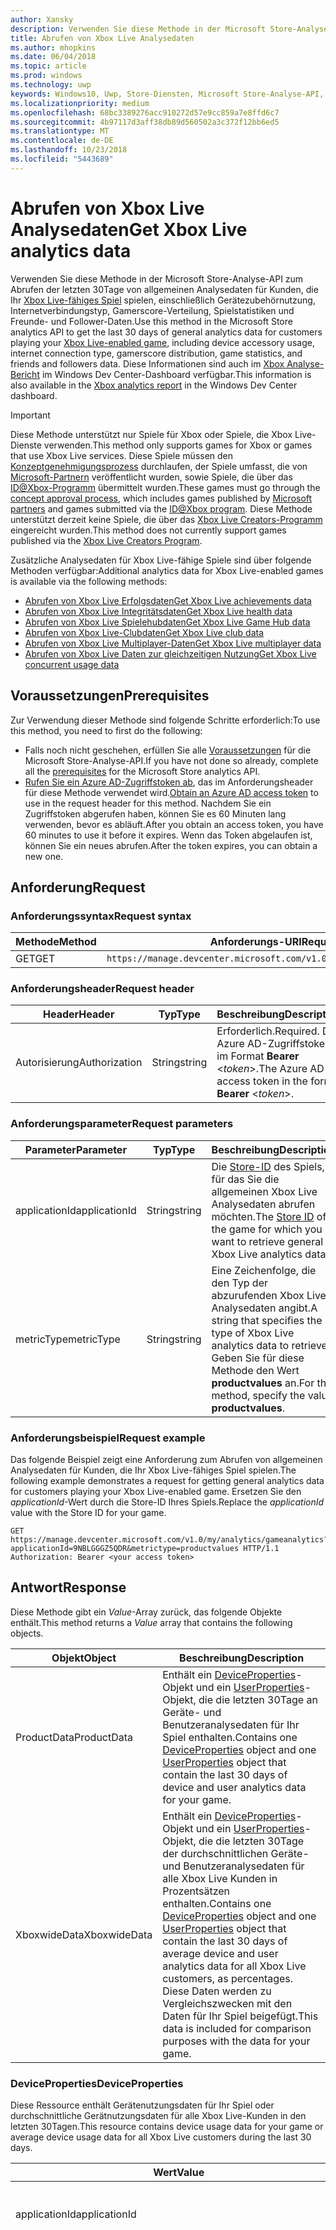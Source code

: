 ```yaml
---
author: Xansky
description: Verwenden Sie diese Methode in der Microsoft Store-Analyse-API, um Xbox Live Analysedaten abzurufen.
title: Abrufen von Xbox Live Analysedaten
ms.author: mhopkins
ms.date: 06/04/2018
ms.topic: article
ms.prod: windows
ms.technology: uwp
keywords: Windows10, Uwp, Store-Diensten, Microsoft Store-Analyse-API, Xbox Live Analyse
ms.localizationpriority: medium
ms.openlocfilehash: 68bc3389276acc910272d57e9cc859a7e8ffd6c7
ms.sourcegitcommit: 4b97117d3aff38db89d560502a3c372f12bb6ed5
ms.translationtype: MT
ms.contentlocale: de-DE
ms.lasthandoff: 10/23/2018
ms.locfileid: "5443689"
---
```

# <a name="get-xbox-live-analytics-data"></a><span data-ttu-id="a3e41-104">Abrufen von Xbox Live Analysedaten</span><span class="sxs-lookup"><span data-stu-id="a3e41-104">Get Xbox Live analytics data</span></span>

<span data-ttu-id="a3e41-105">Verwenden Sie diese Methode in der Microsoft Store-Analyse-API zum Abrufen der letzten 30Tage von allgemeinen Analysedaten für Kunden, die Ihr [Xbox Live-fähiges Spiel](../xbox-live/index.md) spielen, einschließlich Gerätezubehörnutzung, Internetverbindungstyp, Gamerscore-Verteilung, Spielstatistiken und Freunde- und Follower-Daten.</span><span class="sxs-lookup"><span data-stu-id="a3e41-105">Use this method in the Microsoft Store analytics API to get the last 30 days of general analytics data for customers playing your [Xbox Live-enabled game](../xbox-live/index.md), including device accessory usage, internet connection type, gamerscore distribution, game statistics, and friends and followers data.</span></span> <span data-ttu-id="a3e41-106">Diese Informationen sind auch im [Xbox Analyse-Bericht](../publish/xbox-analytics-report.md) im Windows Dev Center-Dashboard verfügbar.</span><span class="sxs-lookup"><span data-stu-id="a3e41-106">This information is also available in the [Xbox analytics report](../publish/xbox-analytics-report.md) in the Windows Dev Center dashboard.</span></span>

> [!IMPORTANT]
> <span data-ttu-id="a3e41-107">Diese Methode unterstützt nur Spiele für Xbox oder Spiele, die Xbox Live-Dienste verwenden.</span><span class="sxs-lookup"><span data-stu-id="a3e41-107">This method only supports games for Xbox or games that use Xbox Live services.</span></span> <span data-ttu-id="a3e41-108">Diese Spiele müssen den [Konzeptgenehmigungsprozess](../gaming/concept-approval.md) durchlaufen, der Spiele umfasst, die von [Microsoft-Partnern](../xbox-live/developer-program-overview.md#microsoft-partners) veröffentlicht wurden, sowie Spiele, die über das [ID@Xbox-Programm](../xbox-live/developer-program-overview.md#id) übermittelt wurden.</span><span class="sxs-lookup"><span data-stu-id="a3e41-108">These games must go through the [concept approval process](../gaming/concept-approval.md), which includes games published by [Microsoft partners](../xbox-live/developer-program-overview.md#microsoft-partners) and games submitted via the [ID@Xbox program](../xbox-live/developer-program-overview.md#id).</span></span> <span data-ttu-id="a3e41-109">Diese Methode unterstützt derzeit keine Spiele, die über das [Xbox Live Creators-Programm](../xbox-live/get-started-with-creators/get-started-with-xbox-live-creators.md) eingereicht wurden.</span><span class="sxs-lookup"><span data-stu-id="a3e41-109">This method does not currently support games published via the [Xbox Live Creators Program](../xbox-live/get-started-with-creators/get-started-with-xbox-live-creators.md).</span></span>

<span data-ttu-id="a3e41-110">Zusätzliche Analysedaten für Xbox Live-fähige Spiele sind über folgende Methoden verfügbar:</span><span class="sxs-lookup"><span data-stu-id="a3e41-110">Additional analytics data for Xbox Live-enabled games is available via the following methods:</span></span>
* [<span data-ttu-id="a3e41-111">Abrufen von Xbox Live Erfolgsdaten</span><span class="sxs-lookup"><span data-stu-id="a3e41-111">Get Xbox Live achievements data</span></span>](get-xbox-live-achievements-data.md)
* [<span data-ttu-id="a3e41-112">Abrufen von Xbox Live Integritätsdaten</span><span class="sxs-lookup"><span data-stu-id="a3e41-112">Get Xbox Live health data</span></span>](get-xbox-live-health-data.md)
* [<span data-ttu-id="a3e41-113">Abrufen von Xbox Live Spielehubdaten</span><span class="sxs-lookup"><span data-stu-id="a3e41-113">Get Xbox Live Game Hub data</span></span>](get-xbox-live-game-hub-data.md)
* [<span data-ttu-id="a3e41-114">Abrufen von Xbox Live-Clubdaten</span><span class="sxs-lookup"><span data-stu-id="a3e41-114">Get Xbox Live club data</span></span>](get-xbox-live-club-data.md)
* [<span data-ttu-id="a3e41-115">Abrufen von Xbox Live Multiplayer-Daten</span><span class="sxs-lookup"><span data-stu-id="a3e41-115">Get Xbox Live multiplayer data</span></span>](get-xbox-live-multiplayer-data.md)
* [<span data-ttu-id="a3e41-116">Abrufen von Xbox Live Daten zur gleichzeitigen Nutzung</span><span class="sxs-lookup"><span data-stu-id="a3e41-116">Get Xbox Live concurrent usage data</span></span>](get-xbox-live-concurrent-usage-data.md)

## <a name="prerequisites"></a><span data-ttu-id="a3e41-117">Voraussetzungen</span><span class="sxs-lookup"><span data-stu-id="a3e41-117">Prerequisites</span></span>

<span data-ttu-id="a3e41-118">Zur Verwendung dieser Methode sind folgende Schritte erforderlich:</span><span class="sxs-lookup"><span data-stu-id="a3e41-118">To use this method, you need to first do the following:</span></span>

* <span data-ttu-id="a3e41-119">Falls noch nicht geschehen, erfüllen Sie alle [Voraussetzungen](access-analytics-data-using-windows-store-services.md#prerequisites) für die Microsoft Store-Analyse-API.</span><span class="sxs-lookup"><span data-stu-id="a3e41-119">If you have not done so already, complete all the [prerequisites](access-analytics-data-using-windows-store-services.md#prerequisites) for the Microsoft Store analytics API.</span></span>
* <span data-ttu-id="a3e41-120">[Rufen Sie ein Azure AD-Zugriffstoken ab](access-analytics-data-using-windows-store-services.md#obtain-an-azure-ad-access-token), das im Anforderungsheader für diese Methode verwendet wird.</span><span class="sxs-lookup"><span data-stu-id="a3e41-120">[Obtain an Azure AD access token](access-analytics-data-using-windows-store-services.md#obtain-an-azure-ad-access-token) to use in the request header for this method.</span></span> <span data-ttu-id="a3e41-121">Nachdem Sie ein Zugriffstoken abgerufen haben, können Sie es 60 Minuten lang verwenden, bevor es abläuft.</span><span class="sxs-lookup"><span data-stu-id="a3e41-121">After you obtain an access token, you have 60 minutes to use it before it expires.</span></span> <span data-ttu-id="a3e41-122">Wenn das Token abgelaufen ist, können Sie ein neues abrufen.</span><span class="sxs-lookup"><span data-stu-id="a3e41-122">After the token expires, you can obtain a new one.</span></span>

## <a name="request"></a><span data-ttu-id="a3e41-123">Anforderung</span><span class="sxs-lookup"><span data-stu-id="a3e41-123">Request</span></span>


### <a name="request-syntax"></a><span data-ttu-id="a3e41-124">Anforderungssyntax</span><span class="sxs-lookup"><span data-stu-id="a3e41-124">Request syntax</span></span>

| <span data-ttu-id="a3e41-125">Methode</span><span class="sxs-lookup"><span data-stu-id="a3e41-125">Method</span></span> | <span data-ttu-id="a3e41-126">Anforderungs-URI</span><span class="sxs-lookup"><span data-stu-id="a3e41-126">Request URI</span></span>       |
|--------|----------------------|
| <span data-ttu-id="a3e41-127">GET</span><span class="sxs-lookup"><span data-stu-id="a3e41-127">GET</span></span>    | ```https://manage.devcenter.microsoft.com/v1.0/my/analytics/gameanalytics``` |


### <a name="request-header"></a><span data-ttu-id="a3e41-128">Anforderungsheader</span><span class="sxs-lookup"><span data-stu-id="a3e41-128">Request header</span></span>

| <span data-ttu-id="a3e41-129">Header</span><span class="sxs-lookup"><span data-stu-id="a3e41-129">Header</span></span>        | <span data-ttu-id="a3e41-130">Typ</span><span class="sxs-lookup"><span data-stu-id="a3e41-130">Type</span></span>   | <span data-ttu-id="a3e41-131">Beschreibung</span><span class="sxs-lookup"><span data-stu-id="a3e41-131">Description</span></span>                                                                 |
|---------------|--------|-----------------------------------------------------------------------------|
| <span data-ttu-id="a3e41-132">Autorisierung</span><span class="sxs-lookup"><span data-stu-id="a3e41-132">Authorization</span></span> | <span data-ttu-id="a3e41-133">String</span><span class="sxs-lookup"><span data-stu-id="a3e41-133">string</span></span> | <span data-ttu-id="a3e41-134">Erforderlich.</span><span class="sxs-lookup"><span data-stu-id="a3e41-134">Required.</span></span> <span data-ttu-id="a3e41-135">Das Azure AD-Zugriffstoken im Format **Bearer** &lt;*token*&gt;.</span><span class="sxs-lookup"><span data-stu-id="a3e41-135">The Azure AD access token in the form **Bearer** &lt;*token*&gt;.</span></span> |


### <a name="request-parameters"></a><span data-ttu-id="a3e41-136">Anforderungsparameter</span><span class="sxs-lookup"><span data-stu-id="a3e41-136">Request parameters</span></span>

| <span data-ttu-id="a3e41-137">Parameter</span><span class="sxs-lookup"><span data-stu-id="a3e41-137">Parameter</span></span>        | <span data-ttu-id="a3e41-138">Typ</span><span class="sxs-lookup"><span data-stu-id="a3e41-138">Type</span></span>   |  <span data-ttu-id="a3e41-139">Beschreibung</span><span class="sxs-lookup"><span data-stu-id="a3e41-139">Description</span></span>      |  <span data-ttu-id="a3e41-140">Erforderlich</span><span class="sxs-lookup"><span data-stu-id="a3e41-140">Required</span></span>  
|---------------|--------|---------------|------|
| <span data-ttu-id="a3e41-141">applicationId</span><span class="sxs-lookup"><span data-stu-id="a3e41-141">applicationId</span></span> | <span data-ttu-id="a3e41-142">String</span><span class="sxs-lookup"><span data-stu-id="a3e41-142">string</span></span> | <span data-ttu-id="a3e41-143">Die [Store-ID](in-app-purchases-and-trials.md#store-ids) des Spiels, für das Sie die allgemeinen Xbox Live Analysedaten abrufen möchten.</span><span class="sxs-lookup"><span data-stu-id="a3e41-143">The [Store ID](in-app-purchases-and-trials.md#store-ids) of the game for which you want to retrieve general Xbox Live analytics data.</span></span>  |  <span data-ttu-id="a3e41-144">Ja</span><span class="sxs-lookup"><span data-stu-id="a3e41-144">Yes</span></span>  |
| <span data-ttu-id="a3e41-145">metricType</span><span class="sxs-lookup"><span data-stu-id="a3e41-145">metricType</span></span> | <span data-ttu-id="a3e41-146">String</span><span class="sxs-lookup"><span data-stu-id="a3e41-146">string</span></span> | <span data-ttu-id="a3e41-147">Eine Zeichenfolge, die den Typ der abzurufenden Xbox Live Analysedaten angibt.</span><span class="sxs-lookup"><span data-stu-id="a3e41-147">A string that specifies the type of Xbox Live analytics data to retrieve.</span></span> <span data-ttu-id="a3e41-148">Geben Sie für diese Methode den Wert **productvalues** an.</span><span class="sxs-lookup"><span data-stu-id="a3e41-148">For this method, specify the value **productvalues**.</span></span>  |  <span data-ttu-id="a3e41-149">Ja</span><span class="sxs-lookup"><span data-stu-id="a3e41-149">Yes</span></span>  |


### <a name="request-example"></a><span data-ttu-id="a3e41-150">Anforderungsbeispiel</span><span class="sxs-lookup"><span data-stu-id="a3e41-150">Request example</span></span>

<span data-ttu-id="a3e41-151">Das folgende Beispiel zeigt eine Anforderung zum Abrufen von allgemeinen Analysedaten für Kunden, die Ihr Xbox Live-fähiges Spiel spielen.</span><span class="sxs-lookup"><span data-stu-id="a3e41-151">The following example demonstrates a request for getting general analytics data for customers playing your Xbox Live-enabled game.</span></span> <span data-ttu-id="a3e41-152">Ersetzen Sie den *applicationId*-Wert durch die Store-ID Ihres Spiels.</span><span class="sxs-lookup"><span data-stu-id="a3e41-152">Replace the *applicationId* value with the Store ID for your game.</span></span>

```syntax
GET https://manage.devcenter.microsoft.com/v1.0/my/analytics/gameanalytics?applicationId=9NBLGGGZ5QDR&metrictype=productvalues HTTP/1.1
Authorization: Bearer <your access token>
```

## <a name="response"></a><span data-ttu-id="a3e41-153">Antwort</span><span class="sxs-lookup"><span data-stu-id="a3e41-153">Response</span></span>

<span data-ttu-id="a3e41-154">Diese Methode gibt ein *Value*-Array zurück, das folgende Objekte enthält.</span><span class="sxs-lookup"><span data-stu-id="a3e41-154">This method returns a *Value* array that contains the following objects.</span></span>

| <span data-ttu-id="a3e41-155">Objekt</span><span class="sxs-lookup"><span data-stu-id="a3e41-155">Object</span></span>      | <span data-ttu-id="a3e41-156">Beschreibung</span><span class="sxs-lookup"><span data-stu-id="a3e41-156">Description</span></span>                  |
|-------------|---------------------------------------------------|
| <span data-ttu-id="a3e41-157">ProductData</span><span class="sxs-lookup"><span data-stu-id="a3e41-157">ProductData</span></span>   |   <span data-ttu-id="a3e41-158">Enthält ein [DeviceProperties](#deviceproperties)-Objekt und ein [UserProperties](#userproperties)-Objekt, die die letzten 30Tage an Geräte- und Benutzeranalysedaten für Ihr Spiel enthalten.</span><span class="sxs-lookup"><span data-stu-id="a3e41-158">Contains one [DeviceProperties](#deviceproperties) object and one [UserProperties](#userproperties) object that contain the last 30 days of device and user analytics data for your game.</span></span>    |  
| <span data-ttu-id="a3e41-159">XboxwideData</span><span class="sxs-lookup"><span data-stu-id="a3e41-159">XboxwideData</span></span>   |  <span data-ttu-id="a3e41-160">Enthält ein [DeviceProperties](#deviceproperties)-Objekt und ein [UserProperties](#userproperties)-Objekt, die die letzten 30Tage der durchschnittlichen Geräte- und Benutzeranalysedaten für alle Xbox Live Kunden in Prozentsätzen enthalten.</span><span class="sxs-lookup"><span data-stu-id="a3e41-160">Contains one [DeviceProperties](#deviceproperties) object and one [UserProperties](#userproperties) object that contain the last 30 days of average device and user analytics data for all Xbox Live customers, as percentages.</span></span> <span data-ttu-id="a3e41-161">Diese Daten werden zu Vergleichszwecken mit den Daten für Ihr Spiel beigefügt.</span><span class="sxs-lookup"><span data-stu-id="a3e41-161">This data is included for comparison purposes with the data for your game.</span></span>   |                                           


### <a name="deviceproperties"></a><span data-ttu-id="a3e41-162">DeviceProperties</span><span class="sxs-lookup"><span data-stu-id="a3e41-162">DeviceProperties</span></span>

<span data-ttu-id="a3e41-163">Diese Ressource enthält Gerätenutzungsdaten für Ihr Spiel oder durchschnittliche Gerätnutzungsdaten für alle Xbox Live-Kunden in den letzten 30Tagen.</span><span class="sxs-lookup"><span data-stu-id="a3e41-163">This resource contains device usage data for your game or average device usage data for all Xbox Live customers during the last 30 days.</span></span>

| <span data-ttu-id="a3e41-164">Wert</span><span class="sxs-lookup"><span data-stu-id="a3e41-164">Value</span></span>           | <span data-ttu-id="a3e41-165">Typ</span><span class="sxs-lookup"><span data-stu-id="a3e41-165">Type</span></span>    | <span data-ttu-id="a3e41-166">Beschreibung</span><span class="sxs-lookup"><span data-stu-id="a3e41-166">Description</span></span>        |
|-----------------|---------|------|
|  <span data-ttu-id="a3e41-167">applicationId</span><span class="sxs-lookup"><span data-stu-id="a3e41-167">applicationId</span></span>               |    <span data-ttu-id="a3e41-168">String</span><span class="sxs-lookup"><span data-stu-id="a3e41-168">string</span></span>     |  <span data-ttu-id="a3e41-169">Die [Store-ID](in-app-purchases-and-trials.md#store-ids) des Spiels, für das Sie Analysedaten abgerufen haben.</span><span class="sxs-lookup"><span data-stu-id="a3e41-169">The [Store ID](in-app-purchases-and-trials.md#store-ids) of the game for which you retrieved analytics data.</span></span>   |
|  <span data-ttu-id="a3e41-170">connectionTypeDistribution</span><span class="sxs-lookup"><span data-stu-id="a3e41-170">connectionTypeDistribution</span></span>               |    <span data-ttu-id="a3e41-171">Array</span><span class="sxs-lookup"><span data-stu-id="a3e41-171">array</span></span>     |   <span data-ttu-id="a3e41-172">Enthält Objekte, die angeben, wie viele Kunden eine verkabelte Internetverbindung im Vergleich zu einer Wireless-Internetverbindung mit Xbox verwenden.</span><span class="sxs-lookup"><span data-stu-id="a3e41-172">Contains objects that indicate how many customers use a wired internet connection versus a wireless internet connection on Xbox.</span></span> <span data-ttu-id="a3e41-173">Jedes Objekt hat zwei Zeichenkettenfelder:</span><span class="sxs-lookup"><span data-stu-id="a3e41-173">Each object has two string fields:</span></span> <ul><li><span data-ttu-id="a3e41-174">**conType**: Gibt den Typ der Verbindung an.</span><span class="sxs-lookup"><span data-stu-id="a3e41-174">**conType**: Specifies the connection type.</span></span></li><li><span data-ttu-id="a3e41-175">**deviceCount**: Im **ProductData**-Objekt gibt dieses Feld die Anzahl Ihrer Spiel-Kunden an, die den Verbindungstyp verwenden.</span><span class="sxs-lookup"><span data-stu-id="a3e41-175">**deviceCount**: In the **ProductData** object, this field specifies the number of your game's customers that use the connection type.</span></span> <span data-ttu-id="a3e41-176">Im **XboxwideData**-Objekt gibt dieses Feld den Prozentsatz aller Xbox Live-Kunden an, die den Verbindungstyp verwenden.</span><span class="sxs-lookup"><span data-stu-id="a3e41-176">In the **XboxwideData** object, this field specifies the percentage of all Xbox Live customers that use the connection type.</span></span></li></ul>   |     
|  <span data-ttu-id="a3e41-177">deviceCount</span><span class="sxs-lookup"><span data-stu-id="a3e41-177">deviceCount</span></span>               |   <span data-ttu-id="a3e41-178">String</span><span class="sxs-lookup"><span data-stu-id="a3e41-178">string</span></span>      |  <span data-ttu-id="a3e41-179">Im **ProductData**-Objekt gibt dieses Feld die Anzahl der Kundengeräte an, auf denen Ihr Spiel während der letzten 30Tage gespielt wurde.</span><span class="sxs-lookup"><span data-stu-id="a3e41-179">In the **ProductData** object, this field specifies the number of customer devices on which your game has been played during the last 30 days.</span></span> <span data-ttu-id="a3e41-180">Im **XboxwideData**-Objekt ist dieses Feld immer 1, womit ein Ausgangsprozentsatz von 100% für Daten für alle Xbox Live-Kunden angezeigt wird.</span><span class="sxs-lookup"><span data-stu-id="a3e41-180">In the **XboxwideData** object, this field is always 1, indicating a starting percentage of 100% for data for all Xbox Live customers.</span></span>   |     
|  <span data-ttu-id="a3e41-181">eliteControllerPresentDeviceCount</span><span class="sxs-lookup"><span data-stu-id="a3e41-181">eliteControllerPresentDeviceCount</span></span>               |   <span data-ttu-id="a3e41-182">String</span><span class="sxs-lookup"><span data-stu-id="a3e41-182">string</span></span>      |  <span data-ttu-id="a3e41-183">Im **ProductData**-Objekt gibt dieses Feld die Anzahl der Kunden Ihres Spiels an, die den Xbox Elite Wireless Controller verwenden.</span><span class="sxs-lookup"><span data-stu-id="a3e41-183">In the **ProductData** object, this field specifies the number of your game's customers that use the Xbox Elite Wireless Controller.</span></span> <span data-ttu-id="a3e41-184">Im **XboxwideData**-Objekt gibt dieses Feld den Prozentsatz aller Xbox Live-Kunden an, die den Xbox Elite Wireless Controller verwenden.</span><span class="sxs-lookup"><span data-stu-id="a3e41-184">In the **XboxwideData** object, this field specifies the percentage of all Xbox Live customers that use the Xbox Elite Wireless Controller.</span></span>  |     
|  <span data-ttu-id="a3e41-185">externalDrivePresentDeviceCount</span><span class="sxs-lookup"><span data-stu-id="a3e41-185">externalDrivePresentDeviceCount</span></span>               |   <span data-ttu-id="a3e41-186">String</span><span class="sxs-lookup"><span data-stu-id="a3e41-186">string</span></span>      |  <span data-ttu-id="a3e41-187">Im **ProductData**-Objekt gibt dieses Feld die Anzahl der Kunden Ihres Spiels an, die ein externes Laufwerk mit Xbox verwenden.</span><span class="sxs-lookup"><span data-stu-id="a3e41-187">In the **ProductData** object, this field specifies the number of your game's customers that use an external hard drive on Xbox.</span></span> <span data-ttu-id="a3e41-188">Im **XboxwideData**-Objekt gibt dieses Feld den Prozentsatz aller Xbox Live-Kunden an, die ein externes Laufwerk mit Xbox verwenden.</span><span class="sxs-lookup"><span data-stu-id="a3e41-188">In the **XboxwideData** object, this field specifies the percentage of all Xbox Live customers that use an external hard drive on Xbox.</span></span>  |


### <a name="userproperties"></a><span data-ttu-id="a3e41-189">UserProperties</span><span class="sxs-lookup"><span data-stu-id="a3e41-189">UserProperties</span></span>

<span data-ttu-id="a3e41-190">Diese Ressource enthält Benutzerdaten für Ihr Spiel oder durchschnittliche Benutzerdaten für alle Xbox Live-Kunden in den letzten 30Tagen.</span><span class="sxs-lookup"><span data-stu-id="a3e41-190">This resource contains user data for your game or average user data for all Xbox Live customers during the last 30 days.</span></span>

| <span data-ttu-id="a3e41-191">Wert</span><span class="sxs-lookup"><span data-stu-id="a3e41-191">Value</span></span>           | <span data-ttu-id="a3e41-192">Typ</span><span class="sxs-lookup"><span data-stu-id="a3e41-192">Type</span></span>    | <span data-ttu-id="a3e41-193">Beschreibung</span><span class="sxs-lookup"><span data-stu-id="a3e41-193">Description</span></span>        |
|-----------------|---------|------|
|  <span data-ttu-id="a3e41-194">applicationId</span><span class="sxs-lookup"><span data-stu-id="a3e41-194">applicationId</span></span>               |    <span data-ttu-id="a3e41-195">String</span><span class="sxs-lookup"><span data-stu-id="a3e41-195">string</span></span>     |   <span data-ttu-id="a3e41-196">Die [Store-ID](in-app-purchases-and-trials.md#store-ids) des Spiels, für das Sie Analysedaten abgerufen haben.</span><span class="sxs-lookup"><span data-stu-id="a3e41-196">The [Store ID](in-app-purchases-and-trials.md#store-ids) of the game for which you retrieved analytics data.</span></span>  |
|  <span data-ttu-id="a3e41-197">userCount</span><span class="sxs-lookup"><span data-stu-id="a3e41-197">userCount</span></span>               |    <span data-ttu-id="a3e41-198">String</span><span class="sxs-lookup"><span data-stu-id="a3e41-198">string</span></span>     |   <span data-ttu-id="a3e41-199">Im **ProductData**-Objekt gibt dieses Feld die Anzahl der Kunden an, die Ihr Spiel während der letzten 30Tage gespielt haben.</span><span class="sxs-lookup"><span data-stu-id="a3e41-199">In the **ProductData** object, this field specifies the number of customers that have played your game during the last 30 days.</span></span> <span data-ttu-id="a3e41-200">Im **XboxwideData**-Objekt ist dieses Feld immer 1, womit ein Ausgangsprozentsatz von 100% für Daten für alle Xbox Live-Kunden angezeigt wird.</span><span class="sxs-lookup"><span data-stu-id="a3e41-200">In the **XboxwideData** object, this field is always 1, indicating a starting percentage of 100% for data for all Xbox Live customers.</span></span>   |     
|  <span data-ttu-id="a3e41-201">dvrUsageCounts</span><span class="sxs-lookup"><span data-stu-id="a3e41-201">dvrUsageCounts</span></span>               |   <span data-ttu-id="a3e41-202">Array</span><span class="sxs-lookup"><span data-stu-id="a3e41-202">array</span></span>      |  <span data-ttu-id="a3e41-203">Enthält Objekte, die angeben, wie viele Kunden einen Spiele-DVR zum Aufzeichnen und Anzeigen des Spiels verwendet haben.</span><span class="sxs-lookup"><span data-stu-id="a3e41-203">Contains objects that indicate how many customers have used game DVR to record and view gameplay.</span></span> <span data-ttu-id="a3e41-204">Jedes Objekt hat zwei Zeichenkettenfelder:</span><span class="sxs-lookup"><span data-stu-id="a3e41-204">Each object has two string fields:</span></span> <ul><li><span data-ttu-id="a3e41-205">**dvrName**: Gibt das verwendete Spiele-DVR-Merkmal an.</span><span class="sxs-lookup"><span data-stu-id="a3e41-205">**dvrName**: Specifies the game DVR feature used.</span></span> <span data-ttu-id="a3e41-206">Mögliche Werte sind **gameClipUploads**, **gameClipViews**, **screenshotUploads** und **screenshotViews**.</span><span class="sxs-lookup"><span data-stu-id="a3e41-206">Possible values are **gameClipUploads**, **gameClipViews**, **screenshotUploads**, and **screenshotViews**.</span></span></li><li><span data-ttu-id="a3e41-207">**userCount**: Im **ProductData**-Objekt gibt dieses Feld die Anzahl der Kunden Ihres Spiels an, die das angegebene Spiele-DVR-Merkmal verwendet haben.</span><span class="sxs-lookup"><span data-stu-id="a3e41-207">**userCount**: In the **ProductData** object, this field specifies the number of your game's customers that used the specified game DVR feature.</span></span> <span data-ttu-id="a3e41-208">Im **XboxwideData**-Objekt gibt dieses Feld den Prozentsatz aller Xbox Live-Kunden an, die das angegebene Spiele-DVR-Merkmal verwendet haben.</span><span class="sxs-lookup"><span data-stu-id="a3e41-208">In the **XboxwideData** object, this field specifies the percentage of all Xbox Live customers that used the specified game DVR feature.</span></span></li></ul>   |     
|  <span data-ttu-id="a3e41-209">followerCountPercentiles</span><span class="sxs-lookup"><span data-stu-id="a3e41-209">followerCountPercentiles</span></span>               |   <span data-ttu-id="a3e41-210">Array</span><span class="sxs-lookup"><span data-stu-id="a3e41-210">array</span></span>      |  <span data-ttu-id="a3e41-211">Enthält Objekte, die Details über die Anzahl der Follower für Kunden bereitstellen.</span><span class="sxs-lookup"><span data-stu-id="a3e41-211">Contains objects that provide details about the number of followers for customers.</span></span> <span data-ttu-id="a3e41-212">Jedes Objekt hat zwei Zeichenkettenfelder:</span><span class="sxs-lookup"><span data-stu-id="a3e41-212">Each object has two string fields:</span></span> <ul><li><span data-ttu-id="a3e41-213">**percentage**: Dieser Wert ist derzeit immer 50, womit angezeigt wird, dass die Follower-Daten als ein Mittelwert angegeben werden.</span><span class="sxs-lookup"><span data-stu-id="a3e41-213">**percentage**: Currently, this value is always 50, indicating that the follower data is provided as a median value.</span></span></li><li><span data-ttu-id="a3e41-214">**value**: Im **ProductData**-Objekt gibt dieses Feld die mittlere Anzahl von Follower für Ihre Spielkunden an.</span><span class="sxs-lookup"><span data-stu-id="a3e41-214">**value**: In the **ProductData** object, this field specifies the median number of followers for your game's customers.</span></span> <span data-ttu-id="a3e41-215">Im **XboxwideData**-Objekt gibt dieses Feld die mittlere Anzahl von Follower für alle Xbox Live-Kunden an.</span><span class="sxs-lookup"><span data-stu-id="a3e41-215">In the **XboxwideData** object, this field specifies the median number of followers for all Xbox Live customers.</span></span></li></ul>  |   
|  <span data-ttu-id="a3e41-216">friendCountPercentiles</span><span class="sxs-lookup"><span data-stu-id="a3e41-216">friendCountPercentiles</span></span>               |   <span data-ttu-id="a3e41-217">Array</span><span class="sxs-lookup"><span data-stu-id="a3e41-217">array</span></span>      |  <span data-ttu-id="a3e41-218">Enthält Objekte, die Details über die Anzahl der Freunde für Kunden bereitstellen.</span><span class="sxs-lookup"><span data-stu-id="a3e41-218">Contains objects that provide details about the number of friends for customers.</span></span> <span data-ttu-id="a3e41-219">Jedes Objekt hat zwei Zeichenkettenfelder:</span><span class="sxs-lookup"><span data-stu-id="a3e41-219">Each object has two string fields:</span></span> <ul><li><span data-ttu-id="a3e41-220">**percentage**: Dieser Wert ist derzeit immer 50, womit angezeigt wird, dass die Freunde-Daten als ein Mittelwert angegeben werden.</span><span class="sxs-lookup"><span data-stu-id="a3e41-220">**percentage**: Currently, this value is always 50, indicating that the friends data is provided as a median value.</span></span></li><li><span data-ttu-id="a3e41-221">**value**: Im **ProductData**-Objekt gibt dieses Feld die mittlere Anzahl von Freunden für Ihre Spielkunden an.</span><span class="sxs-lookup"><span data-stu-id="a3e41-221">**value**: In the **ProductData** object, this field specifies the median number of friends for your game's customers.</span></span> <span data-ttu-id="a3e41-222">Im **XboxwideData**-Objekt gibt dieses Feld die mittlere Anzahl von Freunden für alle Xbox Live-Kunden an.</span><span class="sxs-lookup"><span data-stu-id="a3e41-222">In the **XboxwideData** object, this field specifies the median number of friends for all Xbox Live customers.</span></span></li></ul>  |     
|  <span data-ttu-id="a3e41-223">gamerScoreRangeDistribution</span><span class="sxs-lookup"><span data-stu-id="a3e41-223">gamerScoreRangeDistribution</span></span>               |   <span data-ttu-id="a3e41-224">Array</span><span class="sxs-lookup"><span data-stu-id="a3e41-224">array</span></span>      |  <span data-ttu-id="a3e41-225">Enthält Objekte, die Details über die Gamescore-Verteilung für Kunden bereitstellen.</span><span class="sxs-lookup"><span data-stu-id="a3e41-225">Contains objects that provide details about the gamerscore distribution for customers.</span></span> <span data-ttu-id="a3e41-226">Jedes Objekt hat zwei Zeichenkettenfelder:</span><span class="sxs-lookup"><span data-stu-id="a3e41-226">Each object has two string fields:</span></span> <ul><li><span data-ttu-id="a3e41-227">**scoreRange**: Der Gamerscore-Bereich für den das folgende Feld Nutzungsdaten bereitstellt.</span><span class="sxs-lookup"><span data-stu-id="a3e41-227">**scoreRange**: The gamerscore range for which the following field provides usage data.</span></span> <span data-ttu-id="a3e41-228">Beispiel: **10K-25K**.</span><span class="sxs-lookup"><span data-stu-id="a3e41-228">For example, **10K-25K**.</span></span></li><li><span data-ttu-id="a3e41-229">**userCount**: Im **ProductData**-Objekt gibt dieses Feld die Anzahl der Kunden Ihres Spiels an, die einen Gamerscore im angegebenen Bereich für alle Spiele haben, die sie gespielt haben.</span><span class="sxs-lookup"><span data-stu-id="a3e41-229">**userCount**: In the **ProductData** object, this field specifies the number of your game's customers that have a  gamerscore in the specified range for all games they have played.</span></span> <span data-ttu-id="a3e41-230">Im **XboxwideData**-Objekt gibt dieses Feld den Prozentsatz alle Xbox Live-Kunden an, die einen Gamerscore im angegebenen Bereich für alle Spiele haben, die sie gespielt haben.</span><span class="sxs-lookup"><span data-stu-id="a3e41-230">In the **XboxwideData** object, this field specifies the percentage of all Xbox Live customers that have a gamerscore in the specified range for all games they have played.</span></span></li></ul>  |
|  <span data-ttu-id="a3e41-231">titleGamerScoreRangeDistribution</span><span class="sxs-lookup"><span data-stu-id="a3e41-231">titleGamerScoreRangeDistribution</span></span>               |   <span data-ttu-id="a3e41-232">Array</span><span class="sxs-lookup"><span data-stu-id="a3e41-232">array</span></span>      |  <span data-ttu-id="a3e41-233">Enthält Objekte, die Details über die Gamescore-Verteilung für Ihr Spiel bereitstellen.</span><span class="sxs-lookup"><span data-stu-id="a3e41-233">Contains objects that provide details about the gamerscore distribution for your game.</span></span> <span data-ttu-id="a3e41-234">Jedes Objekt hat zwei Zeichenkettenfelder:</span><span class="sxs-lookup"><span data-stu-id="a3e41-234">Each object has two string fields:</span></span> <ul><li><span data-ttu-id="a3e41-235">**scoreRange**: Der Gamerscore-Bereich für den das folgende Feld Nutzungsdaten bereitstellt.</span><span class="sxs-lookup"><span data-stu-id="a3e41-235">**scoreRange**: The gamerscore range for which the following field provides usage data.</span></span> <span data-ttu-id="a3e41-236">Beispiel: **100-200**.</span><span class="sxs-lookup"><span data-stu-id="a3e41-236">For example, **100-200**.</span></span></li><li><span data-ttu-id="a3e41-237">**userCount**: Im **ProductData**-Objekt gibt dieses Feld die Anzahl der Kunden Ihres Spiels an, die einen Gamerscore im angegebenen Bereich für Ihr Spiel haben.</span><span class="sxs-lookup"><span data-stu-id="a3e41-237">**userCount**: In the **ProductData** object, this field specifies the number of your game's customers that have a  gamerscore in the specified range for your game.</span></span> <span data-ttu-id="a3e41-238">Im **XboxwideData**-Objekt gibt dieses Feld den Prozentsatz alle Xbox Live-Kunden an, die einen Gamerscore im angegebenen Bereich für Ihr Spiel haben.</span><span class="sxs-lookup"><span data-stu-id="a3e41-238">In the **XboxwideData** object, this field specifies the percentage of all Xbox Live customers that have a gamerscore in the specified range for your game.</span></span></li></ul>   |
|  <span data-ttu-id="a3e41-239">socialUsageCounts</span><span class="sxs-lookup"><span data-stu-id="a3e41-239">socialUsageCounts</span></span>               |   <span data-ttu-id="a3e41-240">Array</span><span class="sxs-lookup"><span data-stu-id="a3e41-240">array</span></span>      |  <span data-ttu-id="a3e41-241">Enthält Objekte, die Details über die gemeinschaftliche Nutzung für Kunden bereitstellen.</span><span class="sxs-lookup"><span data-stu-id="a3e41-241">Contains objects that provide details about the social usage for customers.</span></span> <span data-ttu-id="a3e41-242">Jedes Objekt hat zwei Zeichenkettenfelder:</span><span class="sxs-lookup"><span data-stu-id="a3e41-242">Each object has two string fields:</span></span> <ul><li><span data-ttu-id="a3e41-243">**scName**: Der Typ der gemeinschaftlichen Verwendung.</span><span class="sxs-lookup"><span data-stu-id="a3e41-243">**scName**: The type of social usage.</span></span> <span data-ttu-id="a3e41-244">Beispielsweise **gameInvites** und **textMessages**.</span><span class="sxs-lookup"><span data-stu-id="a3e41-244">For example, **gameInvites** and **textMessages**.</span></span></li><li><span data-ttu-id="a3e41-245">**userCount**: Im **ProductData**-Objekt gibt dieses Feld die Anzahl der Kunden Ihres Spiels an, die am angegebenen gemeinschaftlichen Nutzungstyp teilgenommen haben.</span><span class="sxs-lookup"><span data-stu-id="a3e41-245">**userCount**: In the **ProductData** object, this field specifies the number of your game's customers that have participated in the specified social usage type.</span></span> <span data-ttu-id="a3e41-246">Im **XboxwideData**-Objekt gibt dieses Feld den Prozentsatz alle Xbox Live-Kunden an, die am angegebenen gemeinschaftlichen Nutzungstyp teilgenommen haben.</span><span class="sxs-lookup"><span data-stu-id="a3e41-246">In the **XboxwideData** object, this field specifies the percentage of all Xbox Live customers that have participated in the specified social usage type.</span></span></li></ul>   |
|  <span data-ttu-id="a3e41-247">streamingUsageCounts</span><span class="sxs-lookup"><span data-stu-id="a3e41-247">streamingUsageCounts</span></span>               |   <span data-ttu-id="a3e41-248">Array</span><span class="sxs-lookup"><span data-stu-id="a3e41-248">array</span></span>      |  <span data-ttu-id="a3e41-249">Enthält Objekte, die Details über die Streaming-Nutzung für Kunden bereitstellen.</span><span class="sxs-lookup"><span data-stu-id="a3e41-249">Contains objects that provide details about the streaming usage for customers.</span></span> <span data-ttu-id="a3e41-250">Jedes Objekt hat zwei Zeichenkettenfelder:</span><span class="sxs-lookup"><span data-stu-id="a3e41-250">Each object has two string fields:</span></span> <ul><li><span data-ttu-id="a3e41-251">**stName**: Der Typ der Streaming-Plattform.</span><span class="sxs-lookup"><span data-stu-id="a3e41-251">**stName**: The type of streaming platform.</span></span> <span data-ttu-id="a3e41-252">Beispielsweise **youtubeUsage**, **twitchUsage** und **mixerUsage**.</span><span class="sxs-lookup"><span data-stu-id="a3e41-252">For example, **youtubeUsage**, **twitchUsage**, and **mixerUsage**.</span></span></li><li><span data-ttu-id="a3e41-253">**userCount**: Im **ProductData**-Objekt gibt dieses Feld die Anzahl der Kunden Ihres Spiels an, die die angegebene Streaming-Plattform verwendet haben.</span><span class="sxs-lookup"><span data-stu-id="a3e41-253">**userCount**: In the **ProductData** object, this field specifies the number of your game's customers that have used the specified streaming platform.</span></span> <span data-ttu-id="a3e41-254">Im **XboxwideData**-Objekt gibt dieses Feld den Prozentsatz aller Xbox Live-Kunden an, die die angegebene Streaming-Plattform verwendet haben.</span><span class="sxs-lookup"><span data-stu-id="a3e41-254">In the **XboxwideData** object, this field specifies the percentage of all Xbox Live customers that have used the specified streaming platform.</span></span></li></ul>  |


### <a name="response-example"></a><span data-ttu-id="a3e41-255">Antwortbeispiel</span><span class="sxs-lookup"><span data-stu-id="a3e41-255">Response example</span></span>

<span data-ttu-id="a3e41-256">Das folgende Beispiel zeigt ein Beispiel für einen JSON-Antworttext für diese Anforderung.</span><span class="sxs-lookup"><span data-stu-id="a3e41-256">The following example demonstrates an example JSON response body for this request.</span></span>

```json
{
  "Value": [
    {
      "ProductData": {
        "DeviceProperties": [
          {
            "applicationId": "9NBLGGGZ5QDR",
            "connectionTypeDistribution": [
              {
                "conType": "WIRED",
                "deviceCount": "43806"
              },
              {
                "conType": "WIRELESS",
                "deviceCount": "104035"
              }
            ],
            "deviceCount": "148063",
            "eliteControllerPresentDeviceCount": "10615",
            "externalDrivePresentDeviceCount": "46388"
          }
        ],
        "UserProperties": [
          {
            "applicationId": "9NBLGGGZ5QDR",
            "userCount": "142345",
            "dvrUsageCounts": [
              {
                "dvrName": "gameClipUploads",
                "userCount": "31264"
              },
              {
                "dvrName": "gameClipViews",
                "userCount": "52236"
              },
              {
                "dvrName": "screenshotUploads",
                "userCount": "27051"
              },
              {
                "dvrName": "screenshotViews",
                "userCount": "45640"
              }
            ],
            "followerCountPercentiles": [
              {
                "percentage": "50",
                "value": "11"
              }
            ],
            "friendCountPercentiles": [
              {
                "percentage": "50",
                "value": "11"
              }
            ],
            "gamerScoreRangeDistribution": [
              {
                "scoreRange": "10K-25K",
                "userCount": "30015"
              },
              {
                "scoreRange": "25K-50K",
                "userCount": "20495"
              },
              {
                "scoreRange": "3K-10K",
                "userCount": "32438"
              },
              {
                "scoreRange": "50K-100K",
                "userCount": "10608"
              },
              {
                "scoreRange": "<3K",
                "userCount": "45726"
              },
              {
                "scoreRange": ">100K",
                "userCount": "3063"
              }
            ],
            "titleGamerScoreRangeDistribution": [
              {
                "scoreRange": "400-600",
                "userCount": "133875"
              },
              {
                "scoreRange": "800-1000",
                "userCount": "45960"
              },
              {
                "scoreRange": "<100",
                "userCount": "269137"
              },
              {
                "scoreRange": "≥1K",
                "userCount": "11634"
              },
              {
                "scoreRange": "100-200",
                "userCount": "334471"
              },
              {
                "scoreRange": "600-800",
                "userCount": "123044"
              },
              {
                "scoreRange": "200-400",
                "userCount": "396725"
              }
            ],
            "socialUsageCounts": [
              {
                "scName": "gameInvites",
                "userCount": "82390"
              },
              {
                "scName": "textMessages",
                "userCount": "91880"
              },
              {
                "scName": "partySessionCount",
                "userCount": "68129"
              }
            ],
            "streamingUsageCounts": [
              {
                "stName": "youtubeUsage",
                "userCount": "74092"
              },
              {
                "stName": "twitchUsage",
                "userCount": "13401"
              }
              {
                "stName": "mixerUsage",
                "userCount": "22907"
              }
            ]
          }
        ]
      },
      "XboxwideData": {
        "DeviceProperties": [
          {
            "applicationId": "XBOXWIDE",
            "connectionTypeDistribution": [
              {
                "conType": "WIRED",
                "deviceCount": "0.213677732584786"
              },
              {
                "conType": "WIRELESS",
                "deviceCount": "0.786322267415214"
              }
            ],
            "deviceCount": "1",
            "eliteControllerPresentDeviceCount": "0.0476609278128012",
            "externalDrivePresentDeviceCount": "0.173747147416134"
          }
        ],
        "UserProperties": [
          {
            "applicationId": "XBOXWIDE",
            "userCount": "1",
            "dvrUsageCounts": [
              {
                "dvrName": "gameClipUploads",
                "userCount": "0.173210623993245"
              },
              {
                "dvrName": "gameClipViews",
                "userCount": "0.202104713778096"
              },
              {
                "dvrName": "screenshotUploads",
                "userCount": "0.136682414274251"
              },
              {
                "dvrName": "screenshotViews",
                "userCount": "0.158057895120314"
              }
            ],
            "followerCountPercentiles": [
              {
                "percentage": "50",
                "value": "5"
              }
            ],
            "friendCountPercentiles": [
              {
                "percentage": "50",
                "value": "5"
              }
            ],
            "gamerScoreRangeDistribution": [
              {
                "scoreRange": "10K-25K",
                "userCount": "0.134709282586519"
              },
              {
                "scoreRange": "25K-50K",
                "userCount": "0.0549468789343825"
              },
              {
                "scoreRange": "50K-100K",
                "userCount": "0.017301313342277"
              },
              {
                "scoreRange": "3K-10K",
                "userCount": "0.216512780268453"
              },
              {
                "scoreRange": "<3K",
                "userCount": "0.573515440094644"
              },
              {
                "scoreRange": ">100K",
                "userCount": "0.00301430477372488"
              }
            ],
            "titleGamerScoreRangeDistribution": [
              {
                "scoreRange": "100-200",
                "userCount": "0.178055695637076"
              },
              {
                "scoreRange": "200-400",
                "userCount": "0.173283639825241"
              },
              {
                "scoreRange": "400-600",
                "userCount": "0.0986865193958259"
              },
              {
                "scoreRange": "600-800",
                "userCount": "0.0506375775462092"
              },
              {
                "scoreRange": "800-1000",
                "userCount": "0.0232398822856435"
              },
              {
                "scoreRange": "<100",
                "userCount": "0.456443551582991"
              },
              {
                "scoreRange": "≥1K",
                "userCount": "0.0196531337270126"
              }
            ],
            "socialUsageCounts": [
              {
                "scName": "gameInvites",
                "userCount": "0.460375855738335"
              },
              {
                "scName": "textMessages",
                "userCount": "0.429256324070832"
              },
              {
                "scName": "partySessionCount",
                "userCount": "0.378446577751268"
              },
              {
                "scName": "gamehubViews",
                "userCount": "0.000197115778147329"
              }
            ],
            "streamingUsageCounts": [
              {
                "stName": "youtubeUsage",
                "userCount": "0.330320919178683"
              },
              {
                "stName": "twitchUsage",
                "userCount": "0.040666241835399"
              }
              {
                "stName": "mixerUsage",
                "userCount": "0.140193816053558"
              }
            ]
          }
        ]
      }
    }
  ],
  "@nextLink": null,
  "TotalCount": 4
}
```

## <a name="related-topics"></a><span data-ttu-id="a3e41-257">Verwandte Themen</span><span class="sxs-lookup"><span data-stu-id="a3e41-257">Related topics</span></span>

* [<span data-ttu-id="a3e41-258">Zugreifen auf Analysedaten mit MicrosoftStore-Diensten</span><span class="sxs-lookup"><span data-stu-id="a3e41-258">Access analytics data using Microsoft Store services</span></span>](access-analytics-data-using-windows-store-services.md)
* [<span data-ttu-id="a3e41-259">Abrufen von Xbox Live Erfolgsdaten</span><span class="sxs-lookup"><span data-stu-id="a3e41-259">Get Xbox Live achievements data</span></span>](get-xbox-live-achievements-data.md)
* [<span data-ttu-id="a3e41-260">Abrufen von Xbox Live Integritätsdaten</span><span class="sxs-lookup"><span data-stu-id="a3e41-260">Get Xbox Live health data</span></span>](get-xbox-live-health-data.md)
* [<span data-ttu-id="a3e41-261">Abrufen von Xbox Live Spielehubdaten</span><span class="sxs-lookup"><span data-stu-id="a3e41-261">Get Xbox Live game hub data</span></span>](get-xbox-live-game-hub-data.md)
* [<span data-ttu-id="a3e41-262">Abrufen von Xbox Live Clubdaten</span><span class="sxs-lookup"><span data-stu-id="a3e41-262">Get Xbox Live club data</span></span>](get-xbox-live-club-data.md)
* [<span data-ttu-id="a3e41-263">Abrufen von Xbox Live Multiplayer-Daten</span><span class="sxs-lookup"><span data-stu-id="a3e41-263">Get Xbox Live multiplayer data</span></span>](get-xbox-live-multiplayer-data.md)
* [<span data-ttu-id="a3e41-264">Abrufen von Xbox Live gleichzeitigen Nutzungsdaten</span><span class="sxs-lookup"><span data-stu-id="a3e41-264">Get Xbox Live concurrent usage data</span></span>](get-xbox-live-concurrent-usage-data.md)
